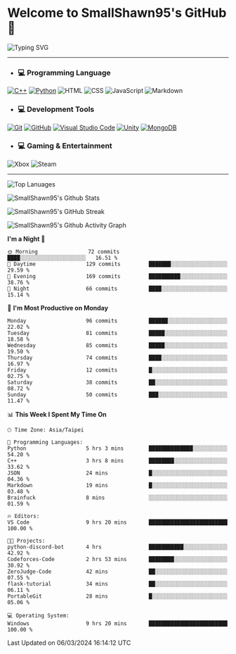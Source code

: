 # Welcome to SmallShawn95's GitHub 👋

![Typing SVG](https://readme-typing-svg.demolab.com/?lines=print("Hello,+world");cout+>>+"Hello,+world!";console.log("Hello,+world!")&center=true&vCenter=true&size=22&random=true)

***
<!-- https://shields.io/, https://simpleicons.org/ -->
* ### 💻 Programming Language
[![C++](https://img.shields.io/badge/-C++-00599C?style=flat-square&logo=cplusplus)](https://cplusplus.com/)
[![Python](https://img.shields.io/badge/-Python-3776AB?style=flat-square&logo=python&logoColor=white)](https://www.python.org/)
![HTML](https://img.shields.io/badge/-HTML-E34F26?style=flat-square&logo=html5&logoColor=white)
![CSS](https://img.shields.io/badge/-CSS-1572B6?style=flat-square&logo=css3)
![JavaScript](https://img.shields.io/badge/-JavaScript-F7DF1E?style=flat-square&logo=javascript&logoColor=white)
![Markdown](https://img.shields.io/badge/-Markdown-000000?style=flat-square&logo=markdown)
* ### 💻 Development Tools
[![Git](https://img.shields.io/badge/-Git-f05032?style=flat-square&logo=git&logoColor=white)](https://git-scm.com/)
[![GitHub](https://img.shields.io/badge/-GitHub-181717?style=flat-square&logo=github)](https://github.com/)
[![Visual Studio Code](https://img.shields.io/badge/-Visual%20Studio%20Code-007ACC?style=flat-square&logo=visualstudiocode)](https://code.visualstudio.com/)
[![Unity](https://img.shields.io/badge/-Unity-000000?style=flat-square&logo=unity)](https://unity.com/)
[![MongoDB](https://img.shields.io/badge/-MongoDB-47A248?style=flat-square&logo=mongodb&logoColor=white)](https://www.mongodb.com/)
* ### 💻 Gaming & Entertainment
![Xbox](https://img.shields.io/badge/-Xbox-107C10?style=flat-square&logo=xbox)
![Steam](https://img.shields.io/badge/-Steam-000000?style=flat-square&logo=steam)
***

<!-- ![GitHub User's Stars](https://img.shields.io/github/stars/smallshawn95?color=orange&label=Stars&labelColor=yellow) -->
<!-- ![GitHub Followers](https://img.shields.io/github/followers/smallshawn95?color=orange&label=Followers&labelColor=FFDBAC) -->

![Top Lanuages](https://github-readme-stats.vercel.app/api/top-langs/?username=smallshawn95&theme=holi&layout=donut&size_weight=0.5&count_weight=0.5&exclude_repo=smallshawn95.github.io)

![SmallShawn95's Github Stats](https://github-readme-stats.vercel.app/api?username=smallshawn95&theme=holi&show_icons=true&rank_icon=github)

![SmallShawn95's GitHub Streak](https://streak-stats.demolab.com/?user=smallshawn95&theme=holi-theme&date_format=M%20j%5B%2C%20Y%5D)

![SmallShawn95's Github Activity Graph](https://github-readme-activity-graph.vercel.app/graph?username=smallshawn95&theme=tokyo-night)

<!-- ![SmallShawn95's WakaTime Stats](https://github-readme-stats.vercel.app/api/wakatime?username=smallshawn95) -->
<!-- ![Repositorie Card](https://github-readme-stats.vercel.app/api/pin/?username=smallshawn95&repo=Python-Discord-Bot-Course&theme=holi) -->
<!-- ![Repositorie Card](https://github-readme-stats.vercel.app/api/pin/?username=smallshawn95&repo=ZeroJudge-Code&theme=holi) -->

<!--START_SECTION:waka-->
**I'm a Night 🦉** 

```text
🌞 Morning                72 commits          ████░░░░░░░░░░░░░░░░░░░░░   16.51 % 
🌆 Daytime                129 commits         ███████░░░░░░░░░░░░░░░░░░   29.59 % 
🌃 Evening                169 commits         ██████████░░░░░░░░░░░░░░░   38.76 % 
🌙 Night                  66 commits          ████░░░░░░░░░░░░░░░░░░░░░   15.14 % 
```
📅 **I'm Most Productive on Monday** 

```text
Monday                   96 commits          ██████░░░░░░░░░░░░░░░░░░░   22.02 % 
Tuesday                  81 commits          █████░░░░░░░░░░░░░░░░░░░░   18.58 % 
Wednesday                85 commits          █████░░░░░░░░░░░░░░░░░░░░   19.50 % 
Thursday                 74 commits          ████░░░░░░░░░░░░░░░░░░░░░   16.97 % 
Friday                   12 commits          █░░░░░░░░░░░░░░░░░░░░░░░░   02.75 % 
Saturday                 38 commits          ██░░░░░░░░░░░░░░░░░░░░░░░   08.72 % 
Sunday                   50 commits          ███░░░░░░░░░░░░░░░░░░░░░░   11.47 % 
```


📊 **This Week I Spent My Time On** 

```text
🕑︎ Time Zone: Asia/Taipei

💬 Programming Languages: 
Python                   5 hrs 3 mins        ██████████████░░░░░░░░░░░   54.20 % 
C++                      3 hrs 8 mins        ████████░░░░░░░░░░░░░░░░░   33.62 % 
JSON                     24 mins             █░░░░░░░░░░░░░░░░░░░░░░░░   04.36 % 
Markdown                 19 mins             █░░░░░░░░░░░░░░░░░░░░░░░░   03.48 % 
Brainfuck                8 mins              ░░░░░░░░░░░░░░░░░░░░░░░░░   01.59 % 

🔥 Editors: 
VS Code                  9 hrs 20 mins       █████████████████████████   100.00 % 

🐱‍💻 Projects: 
python-discord-bot       4 hrs               ███████████░░░░░░░░░░░░░░   42.92 % 
Codeforces-Code          2 hrs 53 mins       ████████░░░░░░░░░░░░░░░░░   30.92 % 
ZeroJudge-Code           42 mins             ██░░░░░░░░░░░░░░░░░░░░░░░   07.55 % 
flask-tutorial           34 mins             ██░░░░░░░░░░░░░░░░░░░░░░░   06.11 % 
PortableGit              28 mins             █░░░░░░░░░░░░░░░░░░░░░░░░   05.06 % 

💻 Operating System: 
Windows                  9 hrs 20 mins       █████████████████████████   100.00 % 
```


 Last Updated on 06/03/2024 16:14:12 UTC
<!--END_SECTION:waka-->

<!--
**smallshawn95/smallshawn95** is a ✨ _special_ ✨ repository because its `README.md` (this file) appears on your GitHub profile.

- 🔭 I’m currently working on ...
- 🌱 I’m currently learning ...
- 👯 I’m looking to collaborate on ...
- 🤔 I’m looking for help with ...
- 💬 Ask me about ...
- 📫 How to reach me: ...
- 😄 Pronouns: ...
- ⚡ Fun fact: ...
-->
